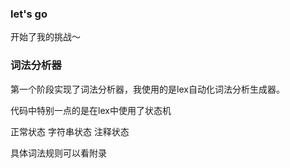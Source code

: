 ### let's go
开始了我的挑战～

### 词法分析器
第一个阶段实现了词法分析器，我使用的是lex自动化词法分析生成器。

代码中特别一点的是在lex中使用了状态机

<INITIAL> 正常状态
<INSTRING> 字符串状态
<COMMENT> 注释状态

具体词法规则可以看附录
